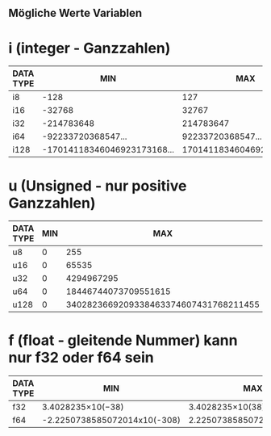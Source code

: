 ## Mögliche Werte Variablen

# i (integer - Ganzzahlen)

| DATA TYPE  | MIN | MAX  | LENGTH |
| -- | -- |-- | -- |
| i8 | -128 | 127 | 8-bit |
| i16 | -32768 | 32767 | 16-bit |
| i32 | -214783648 | 214783647 | 32-bit |
| i64 | -92233720368547... | 92233720368547... | 64-bit |
| i128 | -17014118346046923173168... | 17014118346046923173168... | 128-bit |

# u (Unsigned - nur positive Ganzzahlen)

| DATA TYPE  | MIN | MAX  | LENGTH |
| -- | -- |-- | -- |
| u8 | 0 | 255 | 8-bit |
| u16 | 0 | 65535 | 16-bit |
| u32 | 0 | 4294967295 | 32-bit |
| u64 | 0 | 18446744073709551615 | 64-bit |
| u128 | 0 | 3402823669209338463374607431768211455 | 128-bit |

# f (float - gleitende Nummer) kann nur f32 oder f64 sein

| DATA TYPE  | MIN | MAX  | LENGTH |
| -- | -- |-- | -- |
| f32 | 3.4028235×10(−38) | 3.4028235×10(38) | 32-bit |
| f64 | -2.2250738585072014x10(-308) | 2.2250738585072014×10(308) | 64-bit |
